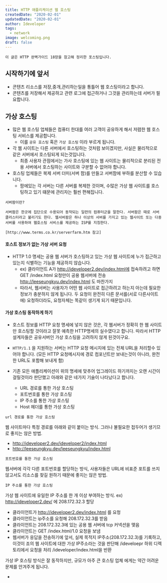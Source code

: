 ```yaml
---
title: HTTP 애플리케이션 웹 호스팅
createdDate: "2020-02-01"
updatedDate: "2020-02-01"
author: Ideveloper
tags:
  - network
image: welcoming.png
draft: false
---
```


`이 글은 HTTP 완벽가이드 18장을 참고해 정리한 포스팅입니다.`

## 시작하기에 앞서

- 콘텐츠 리소스를 저장,중개,관리하는일을 통틀어 웹 호스팅이라고 합니다.
- 콘텐츠를 저장해서 제공하고 관련 로그에 접근하거나 그것을 관리하는데 서버가 필요합니다.

## 가상 호스팅

- 많은 웹 호스팅 업체들은 컴퓨터 한대를 여러 고객이 공유하게 해서 저렴한 웹 호스팅 서비스를 제공합니다.
  - 이를 `공유 호스팅` 혹은 `가상 호스팅` 이라 부르게 됩니다.
- 각 웹 사이트는 다른 서버에서 호스팅하는 것처럼 보이겠지만, 사실은 물리적으로 같은 서버에서 호스팅되게 되는것입니다.
  - 최종 사용자 관점에서는 가사 호스팅에 있는 웹 사이트는 물리적으로 분리된 전용 서버에서 호스팅하는 사이트와 구분할 수 없어야 합니다.
- 호스팅 업체들은 복제 서버 더미(서버 팜)를 만들고 서버팜에 부하를 분산할 수 있습니다.
  - 팜에있는 각 서버는 다른 서버를 복제한 것이며, 수많은 가상 웹 사이트를 호스팅하고 있기 떄문에 관리자는 훨씬 편해집니다.

`서버팜이란?`

```
서버팜은 한곳에 집단으로 수용되어 동작되는 일련의 컴퓨터군을 말한다. 서버팜은 때로 서버 클러스터라고 불리기도 한다. 웹서버팜은 하나 이상의 서버를 가지고 있는 웹사이트 또는 다중 서버를 사용하여 웹호스팅 서비스를 제공하는 ISP를 지칭한다.

[http://www.terms.co.kr/serverfarm.htm 참고]
```

#### 호스트 정보가 없는 가상 서버 요청

- HTTP 1.0 명세는 공용 웹 서버가 호스팅하고 있는 가상 웹 사이트에 누가 접근하고 있는지 식별하는 기능을 제공하지 않습니다.
  - ex) 클라이언트 A가 http://ideveloper2.dev/index.html에 접속하려고 하면 GET /index.html 요청만이 공용 웹서버에 전송 http://leeseungkyu.dev/index.html 도 마찬가지
  - 따라서, 웹서버는 사용자가 어떤 웹 사이트로 접근하려고 하는지 아는데 필요한 정보가 충분하지 않게 됩니다. 두 요청이 완전히 다른 문서를(서로 다른사이트에) 요청하더라도, 요청자체는 똑같이 생기게 되기 때문입니다.

#### 가상 호스팅 동작하게 하기

- 호스트 정보를 HTTP 요청 명세에 넣지 않은 것은, 각 웹서버가 정확히 한 웹 사이트만 호스팅할 것이라고 잘못 예측한 HTTP명세의 실수였다고 합니다. 따라서 HTTP 설계자들은 공유서버인 가상 호스팅을 고려하지 않게 된것이구요.
- `HTTP/1.1` 을 지원하는 서버는 HTTP 요청 메시지에 있는 전체 URL을 처리할수 있어야 합니다. (모든 HTTP 요청메시지에 경로 컴포넌트만 보내는것이 아니라, 완전한 URL도 포함해 보내게 함)

- 기존 모든 애플리케이션이 위의 명세에 맞추어 업그레이드 하기까지는 오랜 시간이 걸릴것이라 판단했고 아래와 같은 네가지 기술이 나타났다고 합니다.
  - URL 경로를 통한 가상 호스팅
  - 포트번호를 통한 가상 호스팅
  - IP 주소를 통한 가상 호스팅
  - Host 헤더를 통한 가상 호스팅

`url 경로를 통한 가상 호스팅`

웹 사이트마다 특정 경로를 아래와 같이 붙이는 방식. 그러나 불필요한 접두어가 생기므로 좋지는 않은 방법.

- http://ideveloper2.dev/ideveloper2/index.html
- http://leeseungkyu.dev/leeseungkyu/index.html

`포트번호를 통한 가상 호스팅`

웹서버에 각각 다른 포트번호를 할당하는 방식, 사용자들은 URL에 비표준 포트를 쓰지 않고서도 리소스를 찾길 원하기 때문에 좋지는 않은 방법.

`IP 주소를 통한 가상 호스팅`

가상 웹 사이트에 유일한 IP 주소를 한 개 이상 부여하는 방식.
ex) http://ideveloper2.dev/ 에 208.172.32.3 할당

- 클라이언트가 http://ideveloper2.dev/index.html 를 요청
- 클라이언트는 ip주소를 요청해 208.172.32.3를 받음
- 클라이언트는 208.172.32.3에 있는 공용 웹 서버에 tcp 커넥션을 맺음
- 클라이언트는 GET /index.html/1.0 요청을 보냄
- 웹서버가 응답을 전송하기에 앞서, 실제 목적지 IP주소(208.172.32.3)를 기록하고, 이것이 죠의 웹 사이트에 대한 가상 IP주소라는 것을 판단해 /ideveloepr 하위 디렉토리에서 요청을 처리 /ideveloper/index.html을 반환

가상 IP 호스팅 방식은 잘 동작하지만, 규모가 아주 큰 호스팅 업체 에게는 약간 어려운 문제를 안겨주게 됩니다.

-
